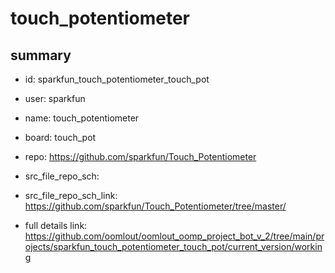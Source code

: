 # touch_potentiometer
 
## summary 
* id: sparkfun_touch_potentiometer_touch_pot
* user: sparkfun
* name: touch_potentiometer
* board: touch_pot
* repo: https://github.com/sparkfun/Touch_Potentiometer



* src_file_repo_sch: 
* src_file_repo_sch_link: https://github.com/sparkfun/Touch_Potentiometer/tree/master/
* full details link: https://github.com/oomlout/oomlout_oomp_project_bot_v_2/tree/main/projects/sparkfun_touch_potentiometer_touch_pot/current_version/working  







